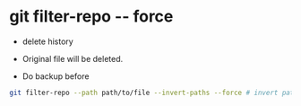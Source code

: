 # git filter-repo -- force 
* delete history
* Original file will be deleted.

* Do backup before
```bash
git filter-repo --path path/to/file --invert-paths --force # invert path = delete path
```